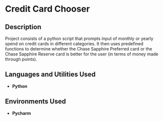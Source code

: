 <h1>Credit Card Chooser</h1>

<!--[YouTube Demonstration](https://youtu.be/7eJexJVCqJo)-->

<h2>Description</h2>
Project consists of a python script that prompts input of monthly or yearly spend on credit cards in different categories. It then uses predefined functions to determine whether the Chase Sapphire Preferred card or the Chase Sapphire Reserve card is better for the user (in terms of money made through points).
<br />


<h2>Languages and Utilities Used</h2>

- <b>Python</b> 

<h2>Environments Used </h2>

- <b>Pycharm</b>
